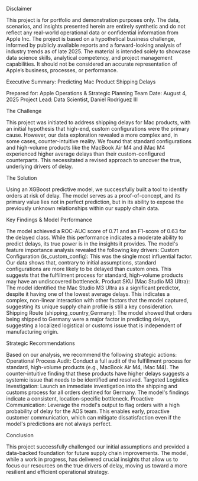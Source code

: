 Disclaimer

This project is for portfolio and demonstration purposes only.
The data, scenarios, and insights presented herein are entirely synthetic and do not reflect any real-world operational data or confidential information from Apple Inc. The project is based on a hypothetical business challenge, informed by publicly available reports and a forward-looking analysis of industry trends as of late 2025. The material is intended solely to showcase data science skills, analytical competency, and project management capabilities. It should not be considered an accurate representation of Apple’s business, processes, or performance.

Executive Summary: Predicting Mac Product Shipping Delays

Prepared for: Apple Operations & Strategic Planning Team
Date: August 4, 2025
Project Lead: Data Scientist, Daniel Rodriguez III

The Challenge

This project was initiated to address shipping delays for Mac products, with an initial hypothesis that high-end, custom configurations were the primary cause. However, our data exploration revealed a more complex and, in some cases, counter-intuitive reality. We found that standard configurations and high-volume products like the MacBook Air M4 and iMac M4 experienced higher average delays than their custom-configured counterparts. This necessitated a revised approach to uncover the true, underlying drivers of delay.

The Solution

Using an XGBoost predictive model, we successfully built a tool to identify orders at risk of delay. The model serves as a proof-of-concept, and its primary value lies not in perfect prediction, but in its ability to expose the previously unknown relationships within our supply chain data.

Key Findings & Model Performance

The model achieved a ROC-AUC score of 0.71 and an F1-score of 0.63 for the delayed class. While this performance indicates a moderate ability to predict delays, its true power is in the insights it provides. The model's feature importance analysis revealed the following key drivers:
Custom Configuration (is_custom_config): This was the single most influential factor. Our data shows that, contrary to initial assumptions, standard configurations are more likely to be delayed than custom ones. This suggests that the fulfillment process for standard, high-volume products may have an undiscovered bottleneck.
Product SKU (Mac Studio M3 Ultra): The model identified the Mac Studio M3 Ultra as a significant predictor, despite it having one of the lowest average delays. This indicates a complex, non-linear interaction with other factors that the model captured, suggesting its unique supply chain profile is still a key consideration.
Shipping Route (shipping_country_Germany): The model showed that orders being shipped to Germany were a major factor in predicting delays, suggesting a localized logistical or customs issue that is independent of manufacturing origin.

Strategic Recommendations

Based on our analysis, we recommend the following strategic actions:
Operational Process Audit: Conduct a full audit of the fulfillment process for standard, high-volume products (e.g., MacBook Air M4, iMac M4). The counter-intuitive finding that these products have higher delays suggests a systemic issue that needs to be identified and resolved.
Targeted Logistics Investigation: Launch an immediate investigation into the shipping and customs process for all orders destined for Germany. The model's findings indicate a consistent, location-specific bottleneck.
Proactive Communication: Leverage the model's output to flag orders with a high probability of delay for the AOS team. This enables early, proactive customer communication, which can mitigate dissatisfaction even if the model's predictions are not always perfect.

Conclusion

This project successfully challenged our initial assumptions and provided a data-backed foundation for future supply chain improvements. The model, while a work in progress, has delivered crucial insights that allow us to focus our resources on the true drivers of delay, moving us toward a more resilient and efficient operational strategy.
